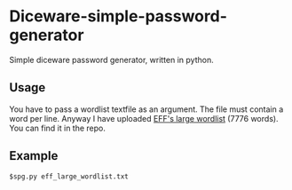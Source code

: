 # Diceware-simple-password-generator

Simple diceware password generator, written in python. 

## Usage

You have to pass a wordlist textfile as an argument.
The file must contain a word per line.
Anyway I have uploaded [EFF's large wordlist](https://www.eff.org/files/2016/07/18/eff_large_wordlist.txt) (7776 words).
You can find it in the repo.

## Example

`$spg.py eff_large_wordlist.txt`

